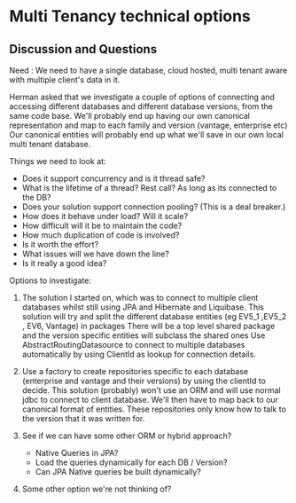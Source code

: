 # Multi Tenancy technical options

## Discussion and Questions

Need : We need to have a single database, cloud hosted, multi tenant aware with multiple client's data in it. 

Herman asked that we investigate a couple of options of connecting and accessing different databases and different database versions, from the same code base. 
We'll probably end up having our own canonical representation and map to each family and version (vantage, enterprise etc)
Our canonical entities will probably end up what we'll save in our own local multi tenant database. 

Things we need to look at:

- Does it support concurrency and is it thread safe? 
- What is the lifetime of a thread? Rest call? As long as its connected to the DB? 
- Does your solution support connection pooling? (This is a deal breaker.) 
- How does it behave under load? Will it scale? 
- How difficult will it be to maintain the code? 
- How much duplication of code is involved? 
- Is it worth the effort?
- What issues will we have down the line? 
- Is it really a good idea?

Options to investigate: 

1. The solution I started on, which was to connect to multiple client databases whilst still using JPA and Hibernate and Liquibase. 
   This solution will try and split the different database entities (eg EV5_1 ,EV5_2 , EV6, Vantage) in packages 
   There will be a top level shared package and the version specific entities will subclass the shared ones
   Use AbstractRoutingDatasource to connect to multiple databases automatically by using ClientId as lookup for connection details.
   
2. Use a factory to create repositories specific to each database (enterprise and vantage and their versions) by using the clientId to decide. 
   This solution (probably) won't use an ORM and will use normal jdbc to connect to client database. 
   We'll then have to map back to our canonical format of entities. 
   These repositories only know how to talk to the version that it was written for. 
   
3. See if we can have some other ORM or hybrid approach? 
   - Native Queries in JPA? 
   - Load the queries dynamically for each DB / Version? 
   - Can JPA Native queries be built dynamically?
   
4. Some other option we're not thinking of?  
